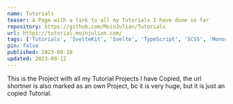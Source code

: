 ```yaml
---
name: Tutorials
teaser: A Page with a link to all my Tutorials I have done so far
repository: https://github.com/MoinJulian/Tutorials
url: https://tutorial.moinjulian.com/
tags: ['Tutorials', 'SvelteKit', 'Svelte', 'TypeScript', 'SCSS', 'Monorepo']
pin: false
published: 2023-09-10
updated: 2023-09-12
---
```


This is the Project with all my Tutorial Projects I have Copied, the url shortner is also marked as an own Project, bc it is very huge, but it is just an copied Tutorial.
